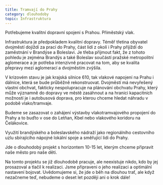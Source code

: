 ```yaml
---
title: Tramvají do Prahy
category: dlouhodoby
topic: Infrastruktura
---
```

Potřebujeme kvalitní dopravní spojení s Prahou. Příměstský vlak.

Infrastruktura je předpokladem kvalitní dopravy. Téměř třetina obyvatel dvojměstí dojíždí za prací do Prahy, část lidí z okolí i Prahy přijíždí do zaměstnání v Brandýse a Boleslavi. Je třeba přijmout fakt, že z tohoto pohledu je zejména Brandýs a také Boleslav součástí pražské metropolitní aglomerace a je potřeba intenzivně pracovat na tom, aby se kvalita přepravy mezi aglomerací a dvojměstím zvýšila.

V krizovém stavu je jak krajská silnice 610, tak vlakové napojení na Prahu i dálnice, která se bude průběžně rekonstruovat. Dvojměstí má nevyřešený vlastní obchvat, fakticky nespolupracuje na plánování obchvatu Prahy, který může významně do dopravy ve městě zasáhnout a na hranici kapacitních možností je i autobusová doprava, pro kterou chceme hledat náhradu v podobě vlako/tramvaje.

Budeme se zasazovat o zahájení výstavby vlakotramvajového propojení do Prahy a to buďto v ose do Letňan, Kbel nebo vlakového koridoru na Čelákovice.

Využití brandýského a boleslavského nádraží jako regionálního cestovního uzlu sbírajícího nápojné lokální spoje a směřující lidi do Prahy.

Jde o dlouhodobý projekt s horizontem 10-15 let, kterým chceme připravit naše město pro naše děti.

Na tomto projektu se již dlouhodobě pracuje, ale neexistuje nikdo, kdo by jej prosazoval a tlačil k realizaci. Jsme připraveni o jeho realizaci a optimální nastavení bojovat. Uvědomujeme si, že jde o běh na dlouhou trať, ale když nezačneme teď, nebudeme o deset let později ani o krok dále!

